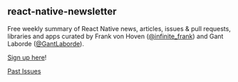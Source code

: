 ## react-native-newsletter

Free weekly summary of React Native news, articles, issues & pull requests, libraries and apps curated by Frank von Hoven ([@infinite_frank](https://twitter.com/infinite_frank)) and Gant Laborde ([@GantLaborde](https://twitter.com/GantLaborde)).

[Sign up here](http://url.brentvatne.ca/143N1)!



[Past Issues](http://reactnative.cc/issues.html)
